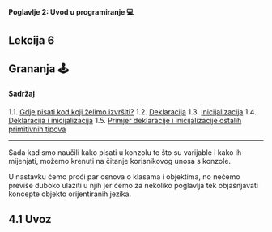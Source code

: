#### Poglavlje 2: Uvod u programiranje 💻

## Lekcija 6
Grananja 🕹️
---
#### Sadržaj
1.1. [Gdje pisati kod koji želimo izvršiti?](#11-gdje-pisati-kod-koji-želimo-izvršiti)
1.2. [Deklaracija](#22-deklaracija)
1.3. [Inicijalizacija](#23-nicijalizacija)
1.4. [Deklaracija i inicijalizacija](#24-deklaracija-i-inicijalizacija)
1.5. [Primjer deklaracije i inicijalizacije ostalih primitivnih tipova](#25-primjer-deklaracije-i-inicijalizacije-ostalih-primitivnih-tipova)

---

Sada kad smo naučili kako pisati u konzolu te što su varijable i kako ih mijenjati, možemo krenuti na čitanje korisnikovog unosa s konzole.

U nastavku ćemo proći par osnova o klasama i objektima, no nećemo previše duboko ulaziti u njih jer ćemo za nekoliko poglavlja tek objašnjavati koncepte objekto orijentiranih jezika.

## 4.1 Uvoz